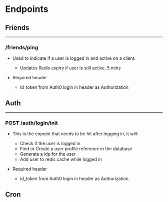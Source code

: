 # Endpoints


## Friends
---
### /friends/ping
* Used to indicate if a user is logged in and active on a client.
  * Updates Redis expiry if user is still active, 5 mins

* Required header
  * id_token from Auth0 login in header as Authorization



## Auth
---
### POST /auth/login/init
  * This is the enpoint that needs to be hit after logging in, it will:
    * Check if the user is logged in
    * Find or Create a user profile reference in the database
    * Generate a idp for the user
    * Add user to redis cache while logged in

  * Required header
    * id_token from Auth0 login in header as Authorization

## Cron
